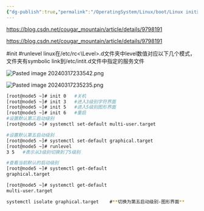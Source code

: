 ```yaml
---
{"dg-publish":true,"permalink":"/OperatingSystem/Linux/boot/Linux init进程/","noteIcon":"3"}
---
```


https://blog.csdn.net/cougar_mountain/article/details/9798191

https://blog.csdn.net/cougar_mountain/article/details/9798191

#init #runlevel
linux在/etc/rc<\Level>.d文件夹中level数值对应以下几个模式，文件夹有symbolic link到/etc/intit.d文件中指定的服务文件

![Pasted image 20240317233542.png](/img/user/OperatingSystem/Linux/boot/attachments/Pasted%20image%2020240317233542.png)

![Pasted image 20240317235235.png](/img/user/OperatingSystem/Linux/boot/attachments/Pasted%20image%2020240317235235.png)

```sh
[root@node5 ~]# init 0   #关机
[root@node5 ~]# init 3   #进入3级别字符界面
[root@node5 ~]# init 5   #进入5级别图形界面
[root@node5 ~]# init 6   #重启
#设置默认第三启动级别
[root@node5 ~]# systemctl set-default multi-user.target

#设置默认第五启动级别
[root@node5 ~]# systemctl set-default graphical.target
[root@node5 ~]# runlevel
3 5   #表示从3级别切换到了5级别

#查看当前默认的启动级别
[root@node5 ~]# systemctl get-default
graphical.target

[root@node5 ~]# systemctl get-default
multi-user.target

systemctl isolate graphical.target    #**切换为第五启动级别-图形界面**

```
